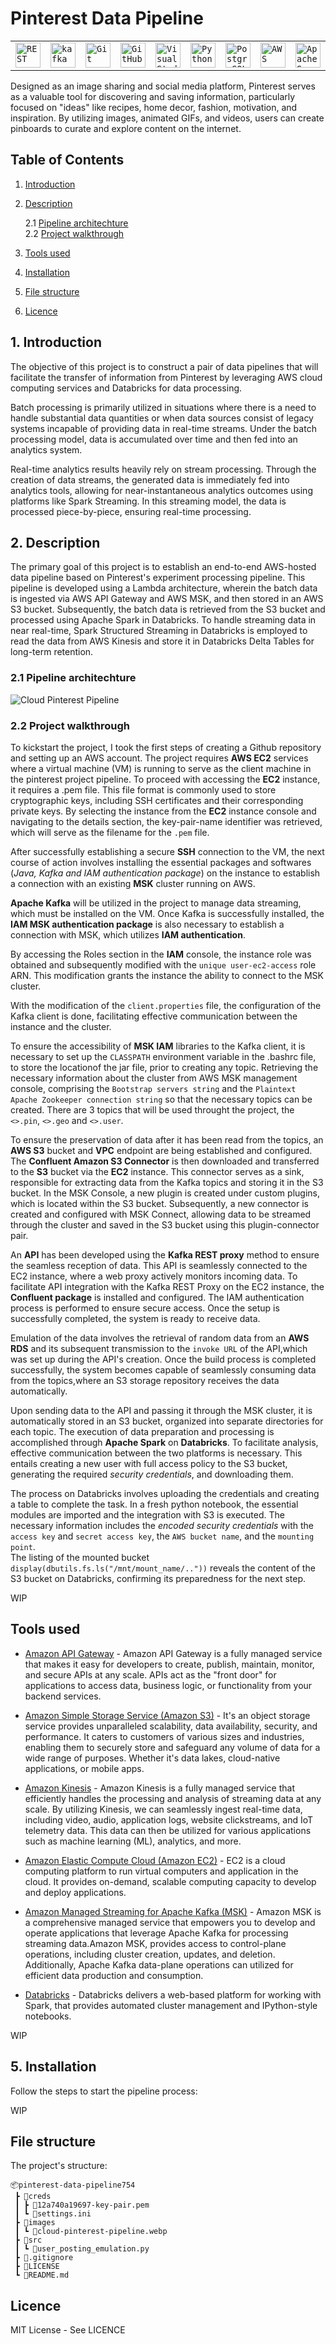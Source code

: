 # Pinterest Data Pipeline

<div align="center">
	<table>
		<tr>
			<td><code><img width="40" src="https://user-images.githubusercontent.com/25181517/192107858-fe19f043-c502-4009-8c47-476fc89718ad.png" alt="REST" title="REST"/></code></td>
			<td><code><img width="40" src="https://user-images.githubusercontent.com/25181517/192107004-2d2fff80-d207-4916-8a3e-130fee5ee495.png" alt="kafka" title="kafka"/></code></td>
			<td><code><img width="40" src="https://user-images.githubusercontent.com/25181517/192108372-f71d70ac-7ae6-4c0d-8395-51d8870c2ef0.png" alt="Git" title="Git"/></code></td>
			<td><code><img width="40" src="https://user-images.githubusercontent.com/25181517/192108374-8da61ba1-99ec-41d7-80b8-fb2f7c0a4948.png" alt="GitHub" title="GitHub"/></code></td>
			<td><code><img width="40" src="https://user-images.githubusercontent.com/25181517/192108891-d86b6220-e232-423a-bf5f-90903e6887c3.png" alt="Visual Studio Code" title="Visual Studio Code"/></code></td>
			<td><code><img width="40" src="https://user-images.githubusercontent.com/25181517/183423507-c056a6f9-1ba8-4312-a350-19bcbc5a8697.png" alt="Python" title="Python"/></code></td>
			<td><code><img width="40" src="https://user-images.githubusercontent.com/25181517/117208740-bfb78400-adf5-11eb-97bb-09072b6bedfc.png" alt="PostgreSQL" title="PostgreSQL"/></code></td>
			<td><code><img width="40" src="https://user-images.githubusercontent.com/25181517/183896132-54262f2e-6d98-41e3-8888-e40ab5a17326.png" alt="AWS" title="AWS"/></code></td>	
			<td><code><img width="40" src="https://user-images.githubusercontent.com/25181517/184357834-eba1eee1-6074-4b9c-8ed3-5373868096cc.png" alt="Apache Spark" title="Apache Spark"/></code></td>
			<td><code><img width="40" src="https://user-images.githubusercontent.com/25181517/197845567-86a09ca9-d96f-42c4-9ab1-8bce95ab000d.png" alt="Databricks" title="Databricks"/></code></td>
		</tr>
	</table>
</div>

Designed as an image sharing and social media platform, Pinterest serves as a valuable tool for discovering and saving information, particularly focused on "ideas" like recipes, home decor, fashion, motivation, and inspiration. By utilizing images, animated GIFs, and videos, users can create pinboards to curate and explore content on the internet.

## Table of Contents

1. [Introduction](#1-introduction)
2. [Description](#2-description)

    2.1 [Pipeline architechture](#21-pipeline-architechture)  
    2.2 [Project walkthrough](#22-project-walkthrough)  

3. [Tools used](#tools-used)
4. [Installation](#5-installation)
5. [File structure](#file-structure)
6. [Licence](#licence)

## 1. Introduction

The objective of this project is to construct a pair of data pipelines that will facilitate the transfer of information from Pinterest by leveraging AWS cloud computing services and Databricks for data processing.

Batch processing is primarily utilized in situations where there is a need to handle substantial data quantities or when data sources consist of legacy systems incapable of providing data in real-time streams. Under the batch processing model, data is accumulated over time and then fed into an analytics system.

Real-time analytics results heavily rely on stream processing. Through the creation of data streams, the generated data is immediately fed into analytics tools, allowing for near-instantaneous analytics outcomes using platforms like Spark Streaming. In this streaming model, the data is processed piece-by-piece, ensuring real-time processing.

## 2. Description

The primary goal of this project is to establish an end-to-end AWS-hosted data pipeline based on Pinterest's experiment processing pipeline. This pipeline is developed using a Lambda architecture, wherein the batch data is ingested via AWS API Gateway and AWS MSK, and then stored in an AWS S3 bucket. Subsequently, the batch data is retrieved from the S3 bucket and processed using Apache Spark in Databricks. To handle streaming data in near real-time, Spark Structured Streaming in Databricks is employed to read the data from AWS Kinesis and store it in Databricks Delta Tables for long-term retention.

### 2.1 Pipeline architechture  

![Cloud Pinterest Pipeline](images/cloud-pinterest-pipeline.webp)

### 2.2 Project walkthrough

To kickstart the project, I took the first steps of creating a Github repository and setting up an AWS account.
The project requires __AWS EC2__ services where a virtual machine (VM) is running to serve as the client machine in the pinterest project pipeline.
To proceed with accessing the __EC2__ instance, it requires a .pem file. This file format is commonly used to store cryptographic keys, including SSH certificates and their corresponding private keys. By selecting the instance from the __EC2__ instance console and navigating to the details section, the key-pair-name identifier was retrieved, which will serve as the filename for the `.pem` file.

After successfully establishing a secure __SSH__ connection to the VM, the next course of action involves installing the essential packages and softwares (_Java, Kafka and IAM authentication package_) on the instance to establish a connection with an existing __MSK__ cluster running on AWS.

__Apache Kafka__ will be utilized in the project to manage data streaming, which must be installed on the VM. Once Kafka is successfully installed, the __IAM MSK authentication package__ is also necessary to establish a connection with MSK, which utilizes __IAM authentication__.

By accessing the Roles section in the __IAM__ console, the instance role was obtained and subsequently modified with the `unique user-ec2-access` role ARN. This modification grants the instance the ability to connect to the MSK cluster.

With the modification of the `client.properties` file, the configuration of the Kafka client is done, facilitating effective communication between the instance and the cluster.

To ensure the accessibility of __MSK IAM__ libraries to the Kafka client, it is necessary to set up the `CLASSPATH` environment variable in the .bashrc file, to store the locationof the jar file, prior to creating any topic.
Retrieving the necessary information about the cluster from AWS MSK management console, comprising the `Bootstrap servers string` and the `Plaintext Apache Zookeeper connection string` so that the necessary topics can be created. There are 3 topics that will be used throught the project, the `<>.pin`, `<>.geo` and `<>.user`.

To ensure the preservation of data after it has been read from the topics, an __AWS S3__ bucket and __VPC__ endpoint are being established and configured. The __Confluent Amazon S3 Connector__ is then downloaded and transferred to the __S3__ bucket via the __EC2__ instance. This connector serves as a sink, responsible for extracting data from the Kafka topics and storing it in the S3 bucket. In the MSK Console, a new plugin is created under custom plugins, which is located within the S3 bucket. Subsequently, a new connector is created and configured with MSK Connect, allowing data to be streamed through the cluster and saved in the S3 bucket using this plugin-connector pair.

An __API__ has been developed using the __Kafka REST proxy__ method to ensure the seamless reception of data. This API is seamlessly connected to the EC2 instance, where a web proxy actively monitors incoming data.
To facilitate API integration with the Kafka REST Proxy on the EC2 instance, the __Confluent package__ is installed and configured. The IAM authentication process is performed to ensure secure access. Once the setup is successfully completed, the system is ready to receive data.

Emulation of the data involves the retrieval of random data from an __AWS RDS__ and its subsequent transmission to the `invoke URL` of the API,which was set up during the API's creation. Once the build process is completed successfully, the system becomes capable of seamlessly consuming data from the topics,where an S3 storage repository receives the data automatically.

Upon sending data to the API and passing it through the MSK cluster, it is automatically stored in an S3 bucket, organized into separate directories for each topic. The execution of data preparation and processing is accomplished through __Apache Spark__ on __Databricks__. To facilitate analysis, effective communication between the two platforms is necessary. This entails creating a new user with full access policy to the S3 bucket, generating the required _security credentials_, and downloading them.

The process on Databricks involves uploading the credentials and creating a table to complete the task. In a fresh python notebook, the essential modules are imported and the integration with S3 is executed. The necessary information includes the _encoded security credentials_ with the `access key` and `secret access key`, the `AWS bucket name`, and the `mounting point`.  
The listing of the mounted bucket `display(dbutils.fs.ls("/mnt/mount_name/.."))` reveals the content of the S3 bucket on Databricks, confirming its preparedness for the next step.

WIP

## Tools used

- [Amazon API Gateway](https://aws.amazon.com/api-gateway/) - Amazon API Gateway is a fully managed service that makes it easy for developers to create, publish, maintain, monitor, and secure APIs at any scale. APIs act as the "front door" for applications to access data, business logic, or functionality from your backend services.

- [Amazon Simple Storage Service (Amazon S3)](https://aws.amazon.com/s3/) - It's an object storage service provides unparalleled scalability, data availability, security, and performance. It caters to customers of various sizes and industries, enabling them to securely store and safeguard any volume of data for a wide range of purposes. Whether it's data lakes, cloud-native applications, or mobile apps.

- [Amazon Kinesis](https://aws.amazon.com/kinesis/) - Amazon Kinesis is a fully managed service that efficiently handles the processing and analysis of streaming data at any scale. By utilizing Kinesis, we can  seamlessly ingest real-time data, including video, audio, application logs, website clickstreams, and IoT telemetry data. This data can then be utilized for various applications such as machine learning (ML), analytics, and more.

- [Amazon Elastic Compute Cloud (Amazon EC2)](https://aws.amazon.com/ec2/) - EC2 is a cloud computing platform to run virtual computers and application in the cloud. It provides on-demand, scalable computing capacity to  develop and deploy applications.

- [Amazon Managed Streaming for Apache Kafka (MSK)](https://aws.amazon.com/msk/) - Amazon MSK is a comprehensive managed service that empowers you to develop and operate applications that leverage Apache Kafka for processing streaming data.Amazon MSK, provides access to control-plane operations, including cluster creation, updates, and deletion. Additionally, Apache Kafka data-plane operations can utilized  for efficient data production and consumption.

- [Databricks](https://www.databricks.com/) - Databricks delivers a web-based platform for working with Spark, that provides automated cluster management and IPython-style notebooks.

WIP

## 5. Installation

Follow the steps to start the pipeline process:

WIP

## File structure

The project's structure:

```text
📦pinterest-data-pipeline754
 ┣ 📂creds
 ┃ ┣ 📜12a740a19697-key-pair.pem
 ┃ ┗ 📜settings.ini
 ┣ 📂images
 ┃ ┗ 📜cloud-pinterest-pipeline.webp
 ┣ 📂src
 ┃ ┗ 📜user_posting_emulation.py
 ┣ 📜.gitignore
 ┣ 📜LICENSE
 ┗ 📜README.md
```

## Licence

MIT License - See LICENCE
